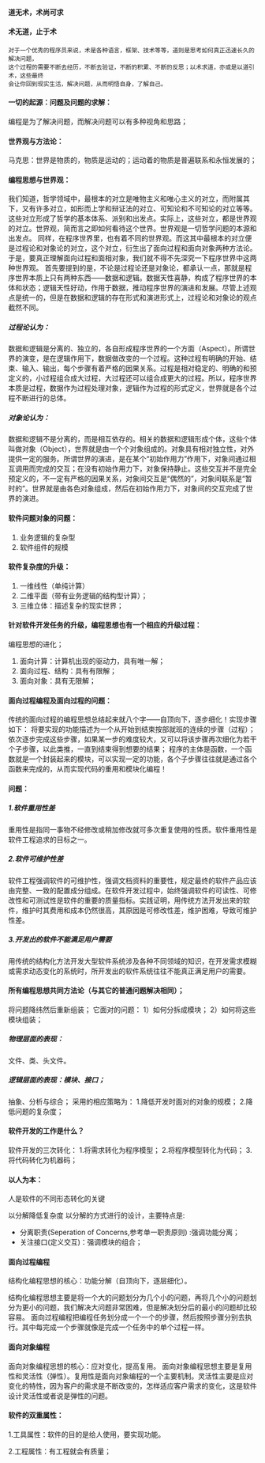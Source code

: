 #### 道无术，术尚可求
#### 术无道，止于术

```
对于一个优秀的程序员来说，术是各种语言，框架、技术等等，道则是思考如何真正迅速长久的解决问题，
这个过程的需要不断去经历，不断去验证，不断的积累、不断的反思；以术求道，亦或是以道引术，这些最终
会让你回到现实生活，解决问题，从而明悟自身，了解自己。
```

#### 一切的起源：问题及问题的求解：
编程是为了解决问题，而解决问题可以有多种视角和思路；

#### 世界观与方法论：
马克思：世界是物质的，物质是运动的；运动着的物质是普遍联系和永恒发展的；

#### 编程思想与世界观：
我们知道，哲学领域中，最根本的对立是唯物主义和唯心主义的对立，而附属其下，又有许多对立，如形而上学和辩证法的对立、可知论和不可知论的对立等等。这些对立形成了哲学的基本体系、派别和出发点。实际上，这些对立，都是世界观的对立。世界观，简而言之即如何看待这个世界。世界观是一切哲学问题的本源和出发点。
同样，在程序世界里，也有着不同的世界观。而这其中最根本的对立便是过程论和对象论的对立，这个对立，衍生出了面向过程和面向对象两种方法论。于是，要真正理解面向过程和面相对象，我们就不得不先深究一下程序世界中这两种世界观。
首先要提到的是，不论是过程论还是对象论，都承认一点，那就是程序世界本质上只有两种东西——数据和逻辑。数据天性喜静，构成了程序世界的本体和状态；逻辑天性好动，作用于数据，推动程序世界的演进和发展。尽管上述观点是统一的，但是在数据和逻辑的存在形式和演进形式上，过程论和对象论的观点截然不同。

##### 过程论认为：
数据和逻辑是分离的、独立的，各自形成程序世界的一个方面（Aspect）。所谓世界的演变，是在逻辑作用下，数据做改变的一个过程。这种过程有明确的开始、结束、输入、输出，每个步骤有着严格的因果关系。过程是相对稳定的、明确的和预定义的，小过程组合成大过程，大过程还可以组合成更大的过程。所以，程序世界本质是过程，数据作为过程处理对象，逻辑作为过程的形式定义，世界就是各个过程不断进行的总体。

##### 对象论认为：
数据和逻辑不是分离的，而是相互依存的。相关的数据和逻辑形成个体，这些个体叫做对象（Object），世界就是由一个个对象组成的。对象具有相对独立性，对外提供一定的服务。所谓世界的演进，是在某个“初始作用力”作用下，对象间通过相互调用而完成的交互；在没有初始作用力下，对象保持静止。这些交互并不是完全预定义的，不一定有严格的因果关系，对象间交互是“偶然的”，对象间联系是“暂时的”。世界就是由各色对象组成，然后在初始作用力下，对象间的交互完成了世界的演进。

#### 软件问题对象的问题：
1. 业务逻辑的复杂型
2. 软件组件的规模

#### 软件复杂度的升级：
1. 一维线性（单纯计算）
2. 二维平面（带有业务逻辑的结构型计算）；
3. 三维立体：描述复杂的现实世界；

#### 针对软件开发任务的升级，编程思想也有一个相应的升级过程：
编程思想的进化；
1. 面向计算：计算机出现的驱动力，具有唯一解；
2. 面向过程、结构：具有有限解；
3. 面向对象：具有无限解；

#### 面向过程编程及面向过程的问题：
传统的面向过程的编程思想总结起来就八个字——自顶向下，逐步细化！实现步骤如下：
将要实现的功能描述为一个从开始到结束按部就班的连续的步骤（过程）；
依次逐步完成这些步骤，如果某一步的难度较大，又可以将该步骤再次细化为若干个子步骤，以此类推，一直到结束得到想要的结果；
程序的主体是函数，一个函数就是一个封装起来的模块，可以实现一定的功能，各个子步骤往往就是通过各个函数来完成的，从而实现代码的重用和模块化编程！

#### 问题：
##### 1.软件重用性差
重用性是指同一事物不经修改或稍加修改就可多次重复使用的性质。软件重用性是软件工程追求的目标之一。

##### 2.软件可维护性差
软件工程强调软件的可维护性，强调文档资料的重要性，规定最终的软件产品应该由完整、一致的配置成分组成。在软件开发过程中，始终强调软件的可读性、可修改性和可测试性是软件的重要的质量指标。实践证明，用传统方法开发出来的软件，维护时其费用和成本仍然很高，其原因是可修改性差，维护困难，导致可维护性差。
##### 3.开发出的软件不能满足用户需要
用传统的结构化方法开发大型软件系统涉及各种不同领域的知识，在开发需求模糊或需求动态变化的系统时，所开发出的软件系统往往不能真正满足用户的需要。

#### 所有编程思想共同方法论（与其它的普通问题解决相同）；
将问题降纬然后重新组装；
它面对的问题：
1）如何分拆成模块；
2）如何将这些模块组装；

##### 物理层面的表现：
文件、类、头文件。

##### 逻辑层面的表现：模块、接口；
抽象、分析与综合；
采用的相应策略为：
1.降低开发时面对的对象的规模；
2.降低问题的复杂度；

#### 软件开发的工作是什么？
软件开发的三次转化：
1.将需求转化为程序模型；
2.将程序模型转化为代码；
3.将代码转化为机器码；

#### 以人为本：
人是软件的不同形态转化的关键

以分解降低复杂度
以分解的方式进行的设计，主要特点是:
- 分离职责(Seperation of Concerns,参考单一职责原则) :强调功能分离；
- 关注接口(定义交互)：强调模块的组合；

#### 面向过程编程
结构化编程思想的核心：功能分解（自顶向下，逐层细化）。

结构化编程思想主要是将一个大的问题划分为几个小的问题，再将几个小的问题划分为更小的问题，我们解决大问题非常困难，但是解决划分后的最小的问题却比较容易。
面向过程编程把编程任务划分成一个一个的步骤，然后按照步骤分别去执行。其中每完成一个步骤就像是完成一个任务中的单个过程一样。

#### 面向对象编程
面向对象编程思想的核心：应对变化，提高复用。
面向对象编程思想主要是复用性和灵活性（弹性）。复用性是面向对象编程的一个主要机制。灵活性主要是应对变化的特性，因为客户的需求是不断改变的，怎样适应客户需求的变化，这是软件设计灵活性或者说是弹性的问题。

#### 软件的双重属性：
1.工具属性：软件的目的是给人使用，要实现功能。

2.工程属性：有工程就会有质量；